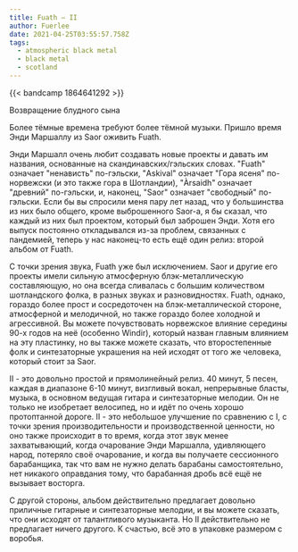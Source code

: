 ```yaml
---
title: Fuath — II
author: Fuerlee
date: 2021-04-25T03:55:57.758Z
tags:
  - atmospheric black metal
  - black metal
  - scotland
---
```

{{< bandcamp 1864641292 >}}

Возвращение блудного сына



Более тёмные времена требуют более тёмной музыки. Пришло время Энди Маршаллу из Saor оживить Fuath.



Энди Маршалл очень любит создавать новые проекты и давать им названия, основанные на скандинавских/гэльских словах. "Fuath" означает "ненависть" по-гэльски, "Askival" означает "Гора ясеня" по-норвежски (и это также гора в Шотландии), "Àrsaidh" означает "древний" по-гэльски, и, наконец, "Saor" означает "свободный" по-гэльски. Если бы вы спросили меня пару лет назад, что у большинства из них было общего, кроме выброшенного Saor-а, я бы сказал, что каждый из них был проектом, который был заброшен Энди. Хотя его выпуск постоянно откладывался из-за проблем, связанных с пандемией, теперь у нас наконец-то есть ещё один релиз: второй альбом от Fuath.



С точки зрения звука, Fuath уже был исключением. Saor и другие его проекты имели сильную атмосферную блэк-металлическую составляющую, но она всегда сливалась с большим количеством шотландского фолка, в разных звуках и разновидностях. Fuath, однако, гораздо более прост и сосредоточен на блэк-металлической стороне, атмосферной и мелодичной, но также гораздо более холодной и агрессивной. Вы можете почувствовать норвежское влияние середины 90-х годов на неё (особенно Windir), который назван главным влиянием на эту пластинку, но вы также можете сказать, что второстепенные фолк и синтезаторные украшения на ней исходят от того же человека, который стоит за Saor.



II - это довольно простой и прямолинейный релиз. 40 минут, 5 песен, каждая в диапазоне 6-10 минут, визгливый вокал, непрерывные бласты, музыка, в основном ведущая гитара и синтезаторные мелодии. Он не только не изобретает велосипед, но и идёт по очень хорошо протоптанной дороге. II - это небольшое улучшение по сравнению с I, с точки зрения производительности и производственной ценности, но оно также происходит в то время, когда этот звук менее захватывающий, когда очарование Энди Маршалла, удивляющего народ, потеряло своё очарование, и когда вы получаете сессионного барабанщика, так что вам не нужно делать барабаны самостоятельно, нет никакого оправдания тому, что барабанная дробь всё ещё не вызывает восторга.



С другой стороны, альбом действительно предлагает довольно приличные гитарные и синтезаторные мелодии, и вы можете сказать, что они исходят от талантливого музыканта. Но II действительно не предлагает ничего другого. К счастью, всё это в упаковке размером с воробья.